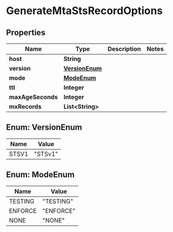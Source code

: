 

# GenerateMtaStsRecordOptions


## Properties

| Name | Type | Description | Notes |
|------------ | ------------- | ------------- | -------------|
|**host** | **String** |  |  |
|**version** | [**VersionEnum**](#VersionEnum) |  |  |
|**mode** | [**ModeEnum**](#ModeEnum) |  |  |
|**ttl** | **Integer** |  |  |
|**maxAgeSeconds** | **Integer** |  |  |
|**mxRecords** | **List&lt;String&gt;** |  |  |



## Enum: VersionEnum

| Name | Value |
|---- | -----|
| STSV1 | &quot;STSv1&quot; |



## Enum: ModeEnum

| Name | Value |
|---- | -----|
| TESTING | &quot;TESTING&quot; |
| ENFORCE | &quot;ENFORCE&quot; |
| NONE | &quot;NONE&quot; |



